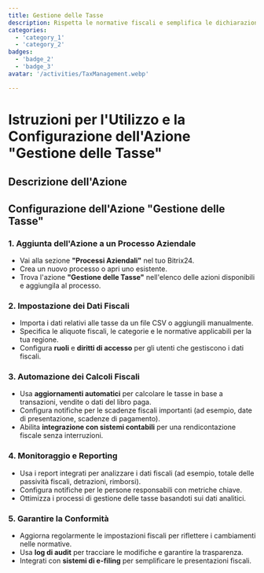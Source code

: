```yaml
---
title: Gestione delle Tasse
description: Rispetta le normative fiscali e semplifica le dichiarazioni.
categories: 
  - 'category_1'
  - 'category_2'
badges: 
  - 'badge_2'
  - 'badge_3'
avatar: '/activities/TaxManagement.webp'

---
```

# Istruzioni per l'Utilizzo e la Configurazione dell'Azione "Gestione delle Tasse"

## Descrizione dell'Azione

## **Configurazione dell'Azione "Gestione delle Tasse"**

### 1. Aggiunta dell'Azione a un Processo Aziendale
- Vai alla sezione **"Processi Aziendali"** nel tuo Bitrix24.
- Crea un nuovo processo o apri uno esistente.
- Trova l'azione **"Gestione delle Tasse"** nell'elenco delle azioni disponibili e aggiungila al processo.

### 2. Impostazione dei Dati Fiscali
- Importa i dati relativi alle tasse da un file CSV o aggiungili manualmente.
- Specifica le aliquote fiscali, le categorie e le normative applicabili per la tua regione.
- Configura **ruoli** e **diritti di accesso** per gli utenti che gestiscono i dati fiscali.

### 3. Automazione dei Calcoli Fiscali
- Usa **aggiornamenti automatici** per calcolare le tasse in base a transazioni, vendite o dati del libro paga.
- Configura notifiche per le scadenze fiscali importanti (ad esempio, date di presentazione, scadenze di pagamento).
- Abilita **integrazione con sistemi contabili** per una rendicontazione fiscale senza interruzioni.

### 4. Monitoraggio e Reporting
- Usa i report integrati per analizzare i dati fiscali (ad esempio, totale delle passività fiscali, detrazioni, rimborsi).
- Configura notifiche per le persone responsabili con metriche chiave.
- Ottimizza i processi di gestione delle tasse basandoti sui dati analitici.

### 5. Garantire la Conformità
- Aggiorna regolarmente le impostazioni fiscali per riflettere i cambiamenti nelle normative.
- Usa **log di audit** per tracciare le modifiche e garantire la trasparenza.
- Integrati con **sistemi di e-filing** per semplificare le presentazioni fiscali.